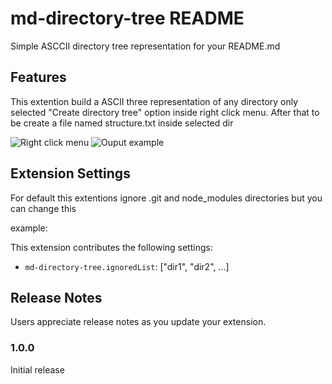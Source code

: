 # md-directory-tree README

Simple ASCCII directory tree representation for your README.md

## Features

This extention build a ASCII three representation of any directory only selected \"Create directory tree\" option inside right click menu. After that to be create a file named structure.txt inside selected dir


![Right click menu](https://github.com/cofy43/MD-tree-dicetory/tree/main/images/menuOption.png)
![Ouput example](https://github.com/cofy43/MD-tree-dicetory/tree/main/images/ouput.png)

## Extension Settings

For default this extentions ignore .git and node_modules directories but you can change this

example:

This extension contributes the following settings:

* `md-directory-tree.ignoredList`: ["dir1", "dir2", ...]

## Release Notes

Users appreciate release notes as you update your extension.

### 1.0.0

Initial release

